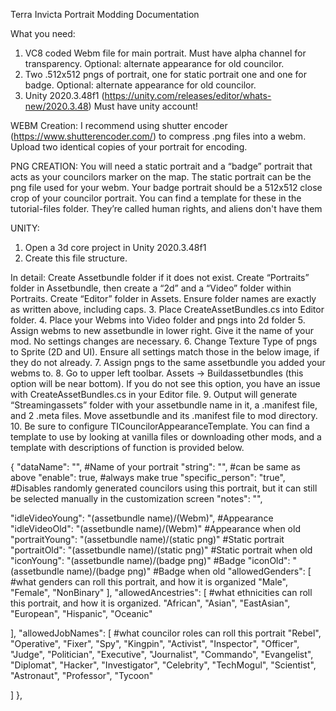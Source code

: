 Terra Invicta Portrait Modding Documentation

What you need:
1. VC8 coded Webm file for main portrait. Must have alpha channel for transparency. Optional: alternate appearance for old councilor.
2. Two .512x512 pngs of portrait, one for static portrait one and one for badge. Optional: alternate appearance for old councilor.
3. Unity 2020.3.48f1 (https://unity.com/releases/editor/whats-new/2020.3.48) Must have unity account!

WEBM Creation:
I recommend using shutter encoder (https://www.shutterencoder.com/) to compress .png files into a webm. Upload two identical copies of your portrait for encoding. 



PNG CREATION:
You will need a static portrait and a “badge” portrait that acts as your councilors marker on the map. The static portrait can be the png file used for your webm. Your badge portrait should be a 512x512 close crop of your councilor portrait. You can find a template for these in the tutorial-files folder.
They’re called human rights, and aliens don't have them

UNITY:
1. Open a 3d core project in Unity 2020.3.48f1
2. Create this file structure.

In detail: Create Assetbundle folder if it does not exist. Create “Portraits” folder in Assetbundle, then create a “2d” and a “Video” folder within Portraits. Create “Editor” folder in Assets. Ensure folder names are exactly as written above, including caps.
3. Place CreateAssetBundles.cs into Editor folder. 
4. Place your Webms into Video folder and pngs into 2d folder
5. Assign webms to new assetbundle in lower right. Give it the name of your mod. No settings changes are necessary.
6. Change Texture Type of pngs to Sprite (2D and UI). Ensure all settings match those in the below image, if they do not already.
7. Assign pngs to the same assetbundle you added your webms to.
8. Go to upper left toolbar. Assets -> Buildassetbundles (this option will be near bottom). If you do not see this option, you have an issue with CreateAssetBundles.cs in your Editor file.
9. Output will generate “Streamingassets” folder with your assetbundle name in it, a .manifest file, and 2 .meta files. Move assetbundle and its .manifest file to mod directory.
10. Be sure to configure TICouncilorAppearanceTemplate. You can find a template to use by looking at vanilla files or downloading other mods, and a template with descriptions of function is provided below.


 {
   "dataName": "", #Name of your portrait
   "string": "", #can be same as above
   "enable": true, #always make true 
   "specific_person": "true", #Disables randomly generated councilors using this portrait, but it can still be selected manually in the customization screen
    "notes": "",
 
   "idleVideoYoung": "(assetbundle name)/(Webm)", #Appearance
   "idleVideoOld": "(assetbundle name)/(Webm)" #Appearance when old
   "portraitYoung": "(assetbundle name)/(static png)" #Static portrait
   "portraitOld": "(assetbundle name)/(static png)" #Static portrait when old
   "iconYoung": "(assetbundle name)/(badge png)" #Badge
   "iconOld": "(assetbundle name)/(badge png)" #Badge when old
   "allowedGenders": [ #what genders can roll this portrait, and how it is organized
      "Male",
      "Female",
      "NonBinary"
   ],
   "allowedAncestries": [ #what ethnicities can roll this portrait, and how it is organized.
    "African",
    "Asian",
    "EastAsian",
    "European",
    "Hispanic",
    "Oceanic"

   ],
   "allowedJobNames": [ #what councilor roles can roll this portrait
	"Rebel",
	"Operative",
	"Fixer",
	"Spy",
	"Kingpin",
	"Activist",
	"Inspector",
	"Officer",
	"Judge",
	"Politician",
	"Executive",
	"Journalist",
	"Commando",
	"Evangelist",
	"Diplomat",
	"Hacker",
	"Investigator",
	"Celebrity",
	"TechMogul",
	"Scientist",
	"Astronaut",
	"Professor",
	"Tycoon"

   ]
},
